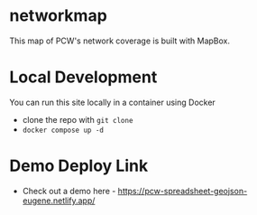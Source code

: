 # networkmap

This map of PCW's network coverage is built with MapBox. 

# Local Development 
You can run this site locally in a container using Docker
* clone the repo with `git clone`
* `docker compose up -d`

# Demo Deploy Link
* Check out a demo here - https://pcw-spreadsheet-geojson-eugene.netlify.app/
